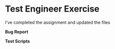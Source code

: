 # Test Engineer Exercise
I've completed the assignment and updated the files  

**Bug Report**

**Test Scripts**
    
